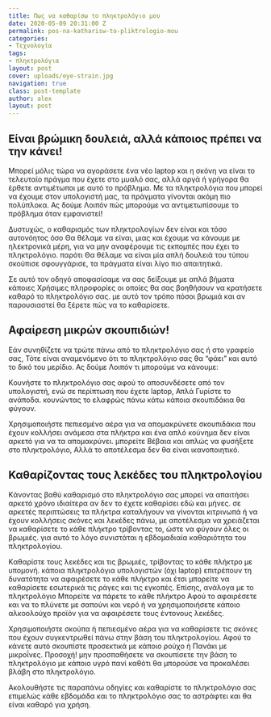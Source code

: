```yaml
---
title: Πως να καθαρίσω το πληκτρολόγιο μου
date: 2020-05-09 20:31:00 Z
permalink: pos-na-katharisw-to-pliktrologio-mou
categories:
- Τεχνολογία
tags:
- πληκτρολόγια
layout: post
cover: uploads/eye-strain.jpg
navigation: true
class: post-template
author: alex
layout: post
---
```


## Είναι βρώμικη δουλειά,  αλλά κάποιος πρέπει να την κάνει! 

Μπορεί μόλις τώρα να αγοράσετε ένα νέο laptop και η σκόνη να είναι το τελευταίο πράγμα που έχετε στο μυαλό σας, αλλά αργά ή γρήγορα θα έρθετε αντιμέτωποι με αυτό το πρόβλημα.
Με τα πληκτρολόγια που μπορεί να έχουμε στον υπολογιστή μας, τα πράγματα γίνονται ακόμη πιο πολύπλοκα.  Ας δούμε Λοιπόν πώς μπορούμε να αντιμετωπίσουμε το πρόβλημα όταν εμφανιστεί!

Δυστυχώς,  ο καθαρισμός των πληκτρολογίων  δεν είναι και τόσο αυτονόητος όσο Θα θέλαμε να είναι, μιας και έχουμε να κάνουμε με ηλεκτρονικά μέρη,  για να μην αναφέρουμε τις εκπομπές που έχει το πληκτρολόγιο.  παρότι Θα θέλαμε να είναι μία απλή δουλειά του τύπου σκούπισε σφουγγάρισε,  τα πράγματα είναι λίγο πιο απαιτητικά.

Σε αυτό τον οδηγό αποφασίσαμε  να σας δείξουμε με απλά βήματα κάποιες Χρήσιμες πληροφορίες οι οποίες θα σας βοηθήσουν να κρατήσετε καθαρό το πληκτρολόγιο σας.  με αυτό τον τρόπο πόσοι βρωμιά και αν παρουσιαστεί θα ξέρετε πώς να το καθαρίσετε.

## Αφαίρεση μικρών σκουπιδιών!

Εάν  συνηθίζετε να τρώτε πάνω από το πληκτρολόγιο σας ή στο γραφείο σας,  Τότε είναι αναμενόμενο ότι το πληκτρολόγιο σας θα “φάει”  και αυτό το δικό του μερίδιο.  Ας δούμε Λοιπόν τι μπορούμε να κάνουμε:

Kουνήστε το πληκτρολόγιο σας αφού το αποσυνδέσετε από τον υπολογιστή, ενώ σε περίπτωση που έχετε laptop,  Απλά Γυρίστε το ανάποδα.  κουνώντας το ελαφρώς πάνω κάτω κάποια  σκουπιδάκια θα φύγουν.

Xρησιμοποιήστε πεπιεσμένο αέρα για να απομακρύνετε σκουπιδάκια που έχουν κολλήσει ανάμεσα στα πλήκτρα και ένα απλό κούνημα δεν είναι αρκετό για να τα απομακρύνει.  μπορείτε Βέβαια και απλώς να φυσήξετε στο πληκτρολόγιο,  Αλλά το αποτέλεσμα δεν θα είναι ικανοποιητικό.

## Καθαρίζοντας τους λεκέδες του πληκτρολογίου

Kάνοντας βαθύ καθαρισμό στο πληκτρολόγιο σας μπορεί να απαιτήσει αρκετό χρόνο ιδιαίτερα αν δεν το έχετε καθαρίσει εδώ και μήνες.  σε αρκετές περιπτώσεις τα πλήκτρα καταλήγουν να γίνονται κιτρινωπά ή να έχουν  κολλήσεις σκόνες και λεκέδες πάνω,  με αποτέλεσμα να χρειάζεται να καθαρίσετε το κάθε πλήκτρο τρίβοντας το, ώστε να φύγουν  όλες οι βρωμιές.  για αυτό το λόγο συνιστάται η εβδομαδιαία καθαριότητα του πληκτρολογίου.

Kαθαρίστε τους λεκέδες και τις βρωμιές,  τρίβοντας το κάθε πλήκτρο με υπομονή.  κάποια πληκτρολόγια υπολογιστών (όχι laptop)  επιτρέπουν τη δυνατότητα να αφαιρέσετε το κάθε πλήκτρο και έτσι  μπορείτε να καθαρίσετε εσωτερικά τις ράγες και τις εγκοπές. Επίσης,  ανάλογα με το πληκτρολόγιο Μπορείτε να πάρετε το κάθε πλήκτρο Αφού το αφαιρέσετε και να το πλύνετε με σαπούνι και νερό ή να χρησιμοποιήσετε κάποιο αλκοολούχο προϊόν για να αφαιρέσετε τους έντονους λεκέδες.

Xρησιμοποιήστε σκούπα ή πεπιεσμένο αέρα για να καθαρίσετε τις σκόνες που έχουν συγκεντρωθεί πάνω στην βάση του πληκτρολογίου.  Αφού το κάνετε αυτό σκουπίστε προσεκτικά με κάποιο ρούχο ή Πανάκι με μικροΐνες. Προσοχή!  μην προσπαθήσετε να σκουπίσετε την βάση το πληκτρολόγιο με κάποιο υγρό πανί καθότι θα μπορούσε να προκαλέσει βλάβη στο πληκτρολόγιο.

Ακολουθήστε τις παραπάνω οδηγίες και καθαρίστε το πληκτρολόγιο σας επιμελώς κάθε εβδομάδα και  το πληκτρολόγιο σας το αστράφτει και θα είναι καθαρό για χρήση.
